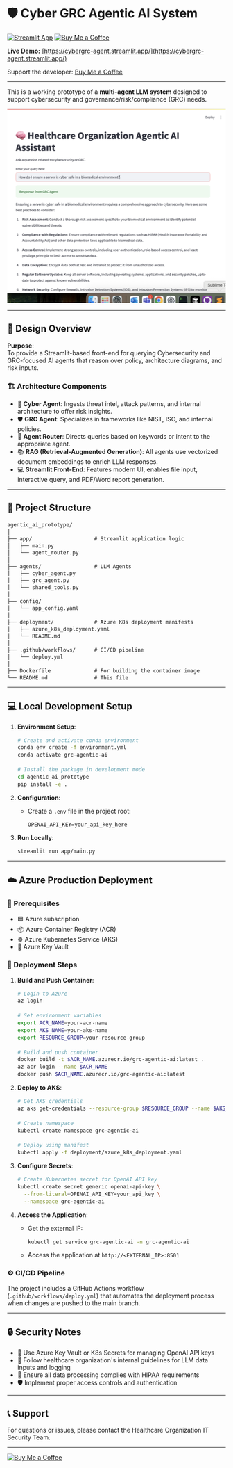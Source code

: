 # 🛡️ Cyber GRC Agentic AI System

[![Streamlit App](https://img.shields.io/badge/🚀%20Launch%20App-cybergrc--agent.streamlit.app-brightgreen?style=for-the-badge)](https://cybergrc-agent.streamlit.app/)
[![Buy Me a Coffee](https://img.shields.io/badge/☕%20Buy%20Me%20a%20Coffee-skidad75-yellow?style=for-the-badge)](https://buymeacoffee.com/skidad75)

**Live Demo:** [https://cybergrc-agent.streamlit.app/](https://cybergrc-agent.streamlit.app/)

Support the developer: [Buy Me a Coffee](https://buymeacoffee.com/skidad75)

---

This is a working prototype of a **multi-agent LLM system** designed to support cybersecurity and governance/risk/compliance (GRC) needs.

![Cyber GRC Agentic AI Interface](static/app_screenshot.png)

---

## 🧠 Design Overview

**Purpose**:  
To provide a Streamlit-based front-end for querying Cybersecurity and GRC-focused AI agents that reason over policy, architecture diagrams, and risk inputs.

### 🏗️ Architecture Components
- 🤖 **Cyber Agent**: Ingests threat intel, attack patterns, and internal architecture to offer risk insights.
- 🛡️ **GRC Agent**: Specializes in frameworks like NIST, ISO, and internal policies.
- 🔀 **Agent Router**: Directs queries based on keywords or intent to the appropriate agent.
- 📚 **RAG (Retrieval-Augmented Generation)**: All agents use vectorized document embeddings to enrich LLM responses.
- 💻 **Streamlit Front-End**: Features modern UI, enables file input, interactive query, and PDF/Word report generation.

---

## 🚀 Project Structure

```
agentic_ai_prototype/
│
├── app/                    # Streamlit application logic
│   ├── main.py
│   └── agent_router.py
│
├── agents/                 # LLM Agents
│   ├── cyber_agent.py
│   ├── grc_agent.py
│   └── shared_tools.py
│
├── config/
│   └── app_config.yaml
│
├── deployment/             # Azure K8s deployment manifests
│   ├── azure_k8s_deployment.yaml
│   └── README.md
│
├── .github/workflows/      # CI/CD pipeline
│   └── deploy.yml
│
├── Dockerfile              # For building the container image
└── README.md               # This file
```

---

## 💻 Local Development Setup

1. **Environment Setup**:
   ```bash
   # Create and activate conda environment
   conda env create -f environment.yml
   conda activate grc-agentic-ai
   
   # Install the package in development mode
   cd agentic_ai_prototype
   pip install -e .
   ```

2. **Configuration**:
   - Create a `.env` file in the project root:
     ```
     OPENAI_API_KEY=your_api_key_here
     ```

3. **Run Locally**:
   ```bash
   streamlit run app/main.py
   ```

---

## ☁️ Azure Production Deployment

### 📝 Prerequisites
- 🟦 Azure subscription
- 📦 Azure Container Registry (ACR)
- ☸️ Azure Kubernetes Service (AKS)
- 🔑 Azure Key Vault

### 🚢 Deployment Steps

1. **Build and Push Container**:
   ```bash
   # Login to Azure
   az login
   
   # Set environment variables
   export ACR_NAME=your-acr-name
   export AKS_NAME=your-aks-name
   export RESOURCE_GROUP=your-resource-group
   
   # Build and push container
   docker build -t $ACR_NAME.azurecr.io/grc-agentic-ai:latest .
   az acr login --name $ACR_NAME
   docker push $ACR_NAME.azurecr.io/grc-agentic-ai:latest
   ```

2. **Deploy to AKS**:
   ```bash
   # Get AKS credentials
   az aks get-credentials --resource-group $RESOURCE_GROUP --name $AKS_NAME
   
   # Create namespace
   kubectl create namespace grc-agentic-ai
   
   # Deploy using manifest
   kubectl apply -f deployment/azure_k8s_deployment.yaml
   ```

3. **Configure Secrets**:
   ```bash
   # Create Kubernetes secret for OpenAI API key
   kubectl create secret generic openai-api-key \
     --from-literal=OPENAI_API_KEY=your_api_key \
     --namespace grc-agentic-ai
   ```

4. **Access the Application**:
   - Get the external IP:
     ```bash
     kubectl get service grc-agentic-ai -n grc-agentic-ai
     ```
   - Access the application at `http://<EXTERNAL_IP>:8501`

### ⚙️ CI/CD Pipeline
The project includes a GitHub Actions workflow (`.github/workflows/deploy.yml`) that automates the deployment process when changes are pushed to the main branch.

---

## 🔒 Security Notes

- 🔑 Use Azure Key Vault or K8s Secrets for managing OpenAI API keys
- 🏥 Follow healthcare organization's internal guidelines for LLM data inputs and logging
- 📜 Ensure all data processing complies with HIPAA requirements
- 🛡️ Implement proper access controls and authentication

---

## 📞 Support

For questions or issues, please contact the Healthcare Organization IT Security Team.

---

[![Buy Me a Coffee](https://img.shields.io/badge/☕%20Buy%20Me%20a%20Coffee-skidad75-yellow?style=for-the-badge)](https://buymeacoffee.com/skidad75)
